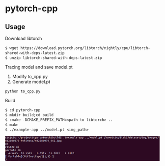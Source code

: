 # pytorch-cpp
## Usage
Download libtorch
```
$ wget https://download.pytorch.org/libtorch/nightly/cpu/libtorch-shared-with-deps-latest.zip
$ unzip libtorch-shared-with-deps-latest.zip
```
Tracing model and save model.pt
1. Modify to_cpp.py
2. Generate model.pt
```
python to_cpp.py
```

Build
```
$ cd pytorch-cpp
$ mkdir build;cd build
$ cmake -DCMAKE_PREFIX_PATH=<path to libtorch> ..
$ make
$ ./example-app ../model.pt <img_path>
```
![output](https://github.com/Rokuki/pytorch-cpp/blob/master/output.png)
